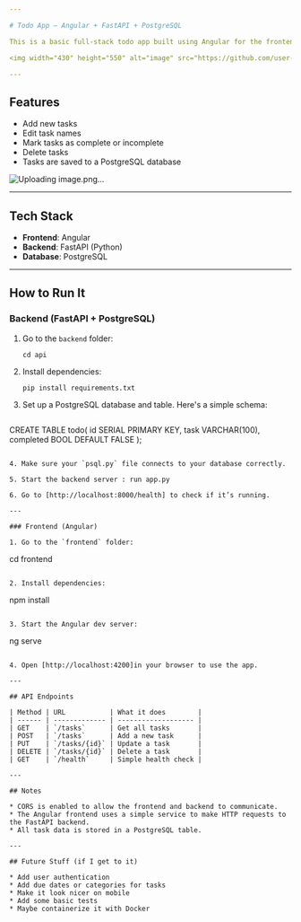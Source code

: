 ```yaml
---

# Todo App – Angular + FastAPI + PostgreSQL

This is a basic full-stack todo app built using Angular for the frontend, FastAPI for the backend, and PostgreSQL as the database. You can add tasks, mark them as complete, update them, and delete them.

<img width="430" height="550" alt="image" src="https://github.com/user-attachments/assets/a823771c-e4cf-461d-92f4-a5407596772e" />

---
```


## Features

* Add new tasks
* Edit task names
* Mark tasks as complete or incomplete
* Delete tasks
* Tasks are saved to a PostgreSQL database

![Uploading image.png…]()

---

## Tech Stack

* **Frontend**: Angular
* **Backend**: FastAPI (Python)
* **Database**: PostgreSQL

---

## How to Run It

### Backend (FastAPI + PostgreSQL)

1. Go to the `backend` folder:

   ```
   cd api
   ```

2. Install dependencies:

   ```
   pip install requirements.txt
   ```

3. Set up a PostgreSQL database and table. Here's a simple schema:

   ```sql
  CREATE TABLE todo(
id SERIAL PRIMARY KEY,
task VARCHAR(100),
completed BOOL DEFAULT FALSE
);
   ```

4. Make sure your `psql.py` file connects to your database correctly.

5. Start the backend server : run app.py

6. Go to [http://localhost:8000/health] to check if it’s running.

---

### Frontend (Angular)

1. Go to the `frontend` folder:

   ```
   cd frontend
   ```

2. Install dependencies:

   ```
   npm install
   ```

3. Start the Angular dev server:

   ```
   ng serve
   ```

4. Open [http://localhost:4200]in your browser to use the app.

---

## API Endpoints

| Method | URL           | What it does        |
| ------ | ------------- | ------------------- |
| GET    | `/tasks`      | Get all tasks       |
| POST   | `/tasks`      | Add a new task      |
| PUT    | `/tasks/{id}` | Update a task       |
| DELETE | `/tasks/{id}` | Delete a task       |
| GET    | `/health`     | Simple health check |

---

## Notes

* CORS is enabled to allow the frontend and backend to communicate.
* The Angular frontend uses a simple service to make HTTP requests to the FastAPI backend.
* All task data is stored in a PostgreSQL table.

---

## Future Stuff (if I get to it)

* Add user authentication
* Add due dates or categories for tasks
* Make it look nicer on mobile
* Add some basic tests
* Maybe containerize it with Docker
